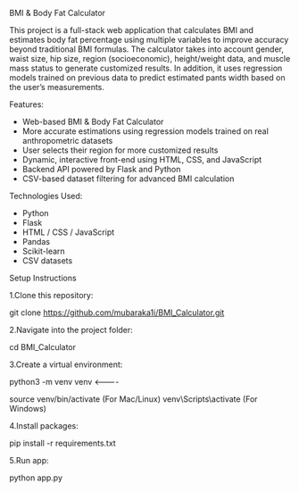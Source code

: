 BMI & Body Fat Calculator

This project is a full-stack web application that calculates BMI and estimates body fat percentage using multiple variables to improve accuracy beyond traditional BMI formulas. The calculator takes into account gender, waist size, hip size, region (socioeconomic), height/weight data, and muscle mass status to generate customized results. In addition, it uses regression models trained on previous data to predict estimated pants width based on the user’s measurements.

Features:

- Web-based BMI & Body Fat Calculator
- More accurate estimations using regression models trained on real anthropometric datasets
- User selects their region for more customized results
- Dynamic, interactive front-end using HTML, CSS, and JavaScript
- Backend API powered by Flask and Python
- CSV-based dataset filtering for advanced BMI calculation

Technologies Used:

- Python
- Flask
- HTML / CSS / JavaScript
- Pandas
- Scikit-learn
- CSV datasets

Setup Instructions

1.Clone this repository:
   
   git clone https://github.com/mubaraka1i/BMI_Calculator.git
   
2.Navigate into the project folder:

   cd BMI_Calculator

3.Create a virtual environment:

   python3 -m venv venv         <----
   
   source venv/bin/activate    (For Mac/Linux)
   venv\Scripts\activate       (For Windows)


4.Install packages:

   pip install -r requirements.txt

5.Run app:

   python app.py

